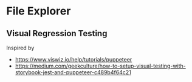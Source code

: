 # File Explorer

## Visual Regression Testing

Inspired by

- <https://www.viswiz.io/help/tutorials/puppeteer>
- <https://medium.com/geekculture/how-to-setup-visual-testing-with-storybook-jest-and-puppeteer-c489b4f64c21>
